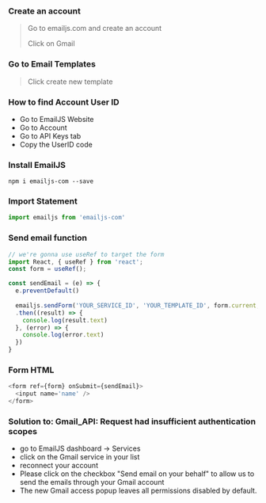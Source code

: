 ### Create an account
> Go to emailjs.com and create an account
>
>  Click on Gmail

### Go to Email Templates
> Click create new template

### How to find Account User ID
- Go to EmailJS Website
- Go to Account
- Go to API Keys tab
- Copy the UserID code

### Install EmailJS
```
npm i emailjs-com --save
```

### Import Statement
```javascript
import emailjs from 'emailjs-com'
```

### Send email function
```javascript
// we're gonna use useRef to target the form
import React, { useRef } from 'react';
const form = useRef();

const sendEmail = (e) => {
  e.preventDefault()
  
  emailjs.sendForm('YOUR_SERVICE_ID', 'YOUR_TEMPLATE_ID', form.current, 'YOUR_PUBLIC_KEY')
  .then((result) => {
    console.log(result.text)
  }, (error) => {
    console.log(error.text)
  })
}
```

### Form HTML
```javascript
<form ref={form} onSubmit={sendEmail}>
  <input name='name' />
</form>
```

### Solution to: Gmail_API: Request had insufficient authentication scopes
- go to EmailJS dashboard -> Services
- click on the Gmail service in your list
- reconnect your account
- Please click on the checkbox "Send email on your behalf" to allow us to send the emails through your Gmail account
- The new Gmail access popup leaves all permissions disabled by default.

